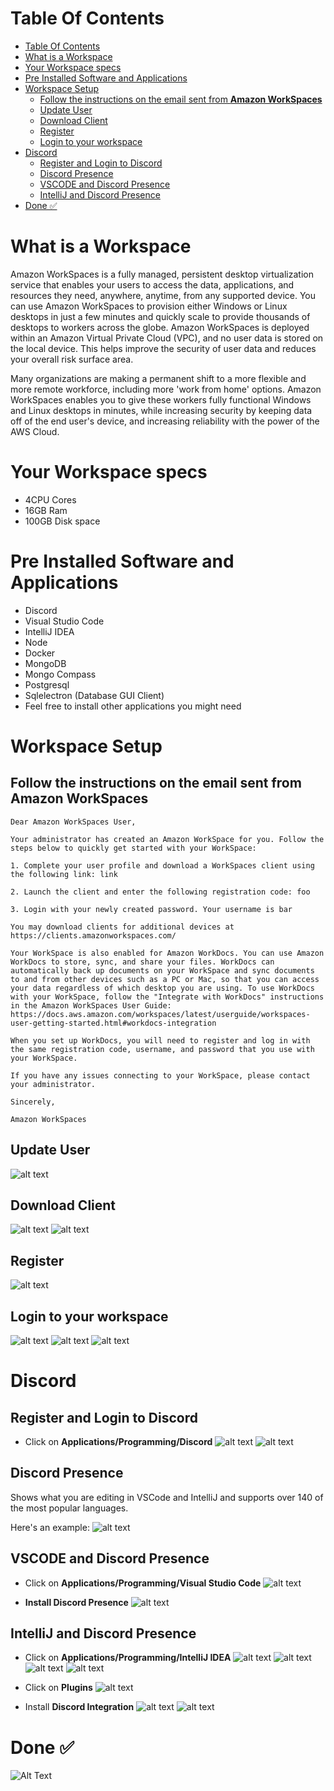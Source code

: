 # Table Of Contents
- [Table Of Contents](#table-of-contents)
- [What is a Workspace](#what-is-a-workspace)
- [Your Workspace specs](#your-workspace-specs)
- [Pre Installed Software and Applications](#pre-installed-software-and-applications)
- [Workspace Setup](#workspace-setup)
  - [Follow the instructions on the email sent from **Amazon WorkSpaces**](#follow-the-instructions-on-the-email-sent-from-amazon-workspaces)
  - [Update User](#update-user)
  - [Download Client](#download-client)
  - [Register](#register)
  - [Login to your workspace](#login-to-your-workspace)
- [Discord](#discord)
  - [Register and Login to Discord](#register-and-login-to-discord)
  - [Discord Presence](#discord-presence)
  - [VSCODE and Discord Presence](#vscode-and-discord-presence)
  - [IntelliJ and Discord Presence](#intellij-and-discord-presence)
- [Done ✅](#done-)

# What is a Workspace   
Amazon WorkSpaces is a fully managed, persistent desktop virtualization service that enables your users to access the data, applications, and resources they need, anywhere, anytime, from any supported device. You can use Amazon WorkSpaces to provision either Windows or Linux desktops in just a few minutes and quickly scale to provide thousands of desktops to workers across the globe. Amazon WorkSpaces is deployed within an Amazon Virtual Private Cloud (VPC), and no user data is stored on the local device. This helps improve the security of user data and reduces your overall risk surface area.

Many organizations are making a permanent shift to a more flexible and more remote workforce, including more 'work from home' options. Amazon WorkSpaces enables you to give these workers fully functional Windows and Linux desktops in minutes, while increasing security by keeping data off of the end user's device, and increasing reliability with the power of the AWS Cloud.

# Your Workspace specs
- 4CPU Cores
- 16GB Ram
- 100GB Disk space

# Pre Installed Software and Applications
- Discord
- Visual Studio Code
- IntelliJ IDEA
- Node
- Docker
- MongoDB
- Mongo Compass
- Postgresql
- Sqlelectron (Database GUI Client)
- Feel free to install other applications you might need

# Workspace Setup
## Follow the instructions on the email sent from **Amazon WorkSpaces**

```
Dear Amazon WorkSpaces User,

Your administrator has created an Amazon WorkSpace for you. Follow the steps below to quickly get started with your WorkSpace:

1. Complete your user profile and download a WorkSpaces client using the following link: link

2. Launch the client and enter the following registration code: foo

3. Login with your newly created password. Your username is bar

You may download clients for additional devices at https://clients.amazonworkspaces.com/

Your WorkSpace is also enabled for Amazon WorkDocs. You can use Amazon WorkDocs to store, sync, and share your files. WorkDocs can automatically back up documents on your WorkSpace and sync documents to and from other devices such as a PC or Mac, so that you can access your data regardless of which desktop you are using. To use WorkDocs with your WorkSpace, follow the "Integrate with WorkDocs" instructions in the Amazon WorkSpaces User Guide:
https://docs.aws.amazon.com/workspaces/latest/userguide/workspaces-user-getting-started.html#workdocs-integration

When you set up WorkDocs, you will need to register and log in with the same registration code, username, and password that you use with your WorkSpace.

If you have any issues connecting to your WorkSpace, please contact your administrator.

Sincerely,

Amazon WorkSpaces
```
## Update User
![alt text](screenshots/Screenshot-2021-09-26-at-20.22.14.png)

## Download Client
![alt text](screenshots/Screenshot-2021-09-26-at-20.22.55.png)
![alt text](screenshots/Screenshot-2021-09-26-at-20.23.53.png)

## Register
![alt text](screenshots/Screenshot-2021-09-26-at-13.17.59.png)

## Login to your workspace
![alt text](screenshots/Screenshot-2021-09-26-at-13.18.24.png)
![alt text](screenshots/Screenshot-2021-09-26-at-13.18.49.png)
![alt text](screenshots/Screenshot-2021-09-26-at-13.20.02.png)

# Discord
## Register and Login to Discord
- Click on **Applications/Programming/Discord**
![alt text](screenshots/Screenshot-2021-09-24-at-19.53.58.png)
![alt text](screenshots/Screenshot-2021-09-26-at-18.44.57.png)

## Discord Presence
Shows what you are editing in VSCode and IntelliJ and supports over 140 of the most popular languages.

Here's an example: 
![alt text](screenshots/Screenshot-2021-09-2-at-10.14.52.png)

## VSCODE and Discord Presence
- Click on **Applications/Programming/Visual Studio Code**
![alt text](screenshots/Screenshot-2021-09-24-at-19.53.58.png)

- **Install Discord Presence**
![alt text](screenshots/Screenshot-2021-09-24-at-19.57.12.png)

## IntelliJ and Discord Presence
- Click on **Applications/Programming/IntelliJ IDEA**
![alt text](screenshots/Screenshot-2021-09-24-at-19.53.58.png)
![alt text](screenshots/Screenshot-2021-09-24-at-20.01.17.png)
![alt text](screenshots/Screenshot-2021-09-24-at-20.01.27.png)
![alt text](screenshots/Screenshot-2021-09-24-at-20.01.35.png)

- Click on **Plugins**
![alt text](screenshots/Screenshot-2021-09-24-at-20.02.05.png)

- Install **Discord Integration**
![alt text](screenshots/Screenshot-2021-09-24-at-20.02.27.png)
![alt text](screenshots/Screenshot-2021-09-24-at-20.02.40.png)

# Done ✅ 
![Alt Text](https://media.giphy.com/media/IwAZ6dvvvaTtdI8SD5/giphy.gif)